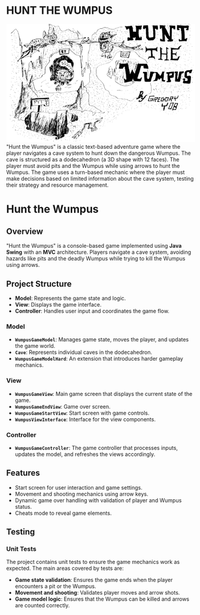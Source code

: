 # HUNT THE WUMPUS
![Hunt the Wumpus.PNG](HuntTheWumpusGame/src/static/Hunt%20the%20Wumpus.PNG)
"Hunt the Wumpus" is a classic text-based adventure game where the player navigates a cave system to hunt down the dangerous Wumpus. The cave is structured as a dodecahedron (a 3D shape with 12 faces). The player must avoid pits and the Wumpus while using arrows to hunt the Wumpus. The game uses a turn-based mechanic where the player must make decisions based on limited information about the cave system, testing their strategy and resource management.
# Hunt the Wumpus

## Overview
"Hunt the Wumpus" is a console-based game implemented using **Java Swing** with an **MVC** architecture. Players navigate a cave system, avoiding hazards like pits and the deadly Wumpus while trying to kill the Wumpus using arrows.

## Project Structure

- **Model**: Represents the game state and logic.
- **View**: Displays the game interface.
- **Controller**: Handles user input and coordinates the game flow.

### Model
- **`WumpusGameModel`**: Manages game state, moves the player, and updates the game world.
- **`Cave`**: Represents individual caves in the dodecahedron.
- **`WumpusGameModelHard`**: An extension that introduces harder gameplay mechanics.

### View
- **`WumpusGameView`**: Main game screen that displays the current state of the game.
- **`WumpusGameEndView`**: Game over screen.
- **`WumpusGameStartView`**: Start screen with game controls.
- **`WumpusViewInterface`**: Interface for the view components.

### Controller
- **`WumpusGameController`**: The game controller that processes inputs, updates the model, and refreshes the views accordingly.

## Features

- Start screen for user interaction and game settings.
- Movement and shooting mechanics using arrow keys.
- Dynamic game over handling with validation of player and Wumpus status.
- Cheats mode to reveal game elements.

## Testing

### Unit Tests
The project contains unit tests to ensure the game mechanics work as expected. The main areas covered by tests are:
- **Game state validation**: Ensures the game ends when the player encounters a pit or the Wumpus.
- **Movement and shooting**: Validates player moves and arrow shots.
- **Game model logic**: Ensures that the Wumpus can be killed and arrows are counted correctly.

